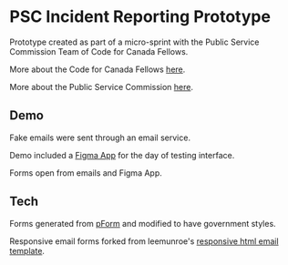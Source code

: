 # PSC Incident Reporting Prototype

Prototype created as part of a micro-sprint with the Public Service Commission Team of Code for Canada Fellows.

More about the Code for Canada Fellows [here](https://medium.com/code-for-canada/meet-the-2018-code-for-canada-fellows-595726b85817).

More about the Public Service Commission [here](https://www.canada.ca/en/public-service-commission.html).

## Demo
Fake emails were sent through an email service.

Demo included a [Figma App](https://www.figma.com/proto/KcYSDKLUn4j9baXSIJwSYCzb/Untitled?node-id=1%3A16&scaling=contain&redirected=1) for the day of testing interface.

Forms open from emails and Figma App.

## Tech
Forms generated from [pForm](http://www.phpform.org/) and modified to have government styles.

Responsive email forms forked from leemunroe's [responsive html email template](https://github.com/leemunroe/responsive-html-email-template).

